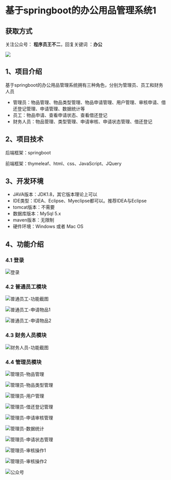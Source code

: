 # 基于springboot的办公用品管理系统1

## 获取方式

关注公众号： **程序员王不二**，回复关键词  ：**办公**

 ![](https://www.codeshop.fun/Typora-Images/202205281253739.png)


## 1、项目介绍

基于springboot的办公用品管理系统拥有三种角色，分别为管理员、员工和财务人员

- 管理员：物品管理、物品类型管理、物品申请管理、用户管理、审核申请、借还登记管理、申请管理、数据统计等
- 员工：物品申请、查看申请状态、查看借还登记
- 财务人员：物品管理、类型管理、申请审核、申请状态管理、借还登记


## 2、项目技术

后端框架：springboot

前端框架：thymeleaf、html、css、JavaScript、JQuery

## 3、开发环境

- JAVA版本：JDK1.8，其它版本理论上可以
- IDE类型：IDEA、Eclipse、Myeclipse都可以。推荐IDEA与Eclipse
- tomcat版本：不需要
- 数据库版本：MySql 5.x
- maven版本：无限制
- 硬件环境：Windows 或者 Mac OS


## 4、功能介绍

### 4.1 登录

![登录](https://www.codeshop.fun/Typora-Images/202206162337817.jpg)

### 4.2 普通员工模块

![普通员工-功能截图](https://www.codeshop.fun/Typora-Images/202206162337379.jpg)

![普通员工-申请物品1](https://www.codeshop.fun/Typora-Images/202206162337592.jpg)

![普通员工-申请物品2](https://www.codeshop.fun/Typora-Images/202206162337912.jpg)

### 4.3 财务人员模块

![财务人员-功能截图](https://www.codeshop.fun/Typora-Images/202206162337118.jpg)

### 4.4 管理员模块

![管理员-物品管理](https://www.codeshop.fun/Typora-Images/202206162337766.jpg)

![管理员-物品类型管理](https://www.codeshop.fun/Typora-Images/202206162337898.jpg)

![管理员-用户管理](https://www.codeshop.fun/Typora-Images/202206162337744.jpg)

![管理员-借还登记管理](https://www.codeshop.fun/Typora-Images/202206162337665.jpg)

![管理员-申请审核管理](https://www.codeshop.fun/Typora-Images/202206162337965.jpg)

![管理员-数据统计](https://www.codeshop.fun/Typora-Images/202206162337111.jpg)



![管理员-申请状态管理](https://www.codeshop.fun/Typora-Images/202206162338879.jpeg)

![管理员-审核操作1](https://www.codeshop.fun/Typora-Images/202206162338516.jpg)

![管理员-审核操作2](https://www.codeshop.fun/Typora-Images/202206162337726.jpg)





![公众号](https://project-images-1256969109.cos.ap-chongqing.myqcloud.com/Typora-Images/202205281253739.png)

